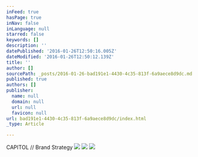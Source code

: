 ```yaml
---
inFeed: true
hasPage: true
inNav: false
inLanguage: null
starred: false
keywords: []
description: ''
datePublished: '2016-01-26T12:50:16.005Z'
dateModified: '2016-01-26T12:50:12.139Z'
title: ''
author: []
sourcePath: _posts/2016-01-26-bad191e1-4430-4c35-813f-6a9aece8d9dc.md
published: true
authors: []
publisher:
  name: null
  domain: null
  url: null
  favicon: null
url: bad191e1-4430-4c35-813f-6a9aece8d9dc/index.html
_type: Article

---
```

CAPITOL // Brand Strategy
![](https://the-grid-user-content.s3-us-west-2.amazonaws.com/0bfbb4fd-275f-4041-8c74-707161b8a930.jpg)
![](https://the-grid-user-content.s3-us-west-2.amazonaws.com/a729ed29-b16c-48d2-9ded-0d7297f17833.jpg)
![](https://the-grid-user-content.s3-us-west-2.amazonaws.com/67939ac1-3295-4bd3-9e7e-be082b70e7b6.jpg)